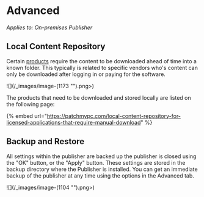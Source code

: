 # Advanced

_Applies to: On-premises Publisher_

## Local Content Repository

Certain [products](https://patchmypc.com/local-content-repository-for-licensed-applications-that-require-manual-download) require the content to be downloaded ahead of time into a known folder. This typically is related to specific vendors who's content can only be downloaded after logging in or paying for the software. &#x20;

![](/_images/image-(1173 "").png>)

The products that need to be downloaded and stored locally are listed on the following page:&#x20;

{% embed url="https://patchmypc.com/local-content-repository-for-licensed-applications-that-require-manual-download" %}

## Backup and Restore

All settings within the publisher are backed up the publisher is closed using the "OK" button, or the "Apply" button. These settings are stored in the backup directory where the Publisher is installed. You can get an immediate backup of the publisher at any time using the options in the Advanced tab.

![](/_images/image-(1104 "").png>)
